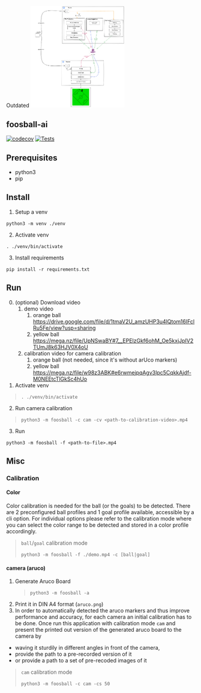 Outdated
<img src="./diagram-export-10_9_2022%2C%205_07_28%20PM.png" alt="Architecture sketch" width="250"/>


## foosball-ai  
[![codecov](https://codecov.io/gh/DarwinsBuddy/foosball-ai/branch/main/graph/badge.svg?token=ACYNOG1WFW)](https://codecov.io/gh/DarwinsBuddy/foosball-ai)
[![Tests](https://github.com/DarwinsBuddy/foosball-ai/actions/workflows/test.yml/badge.svg)](https://github.com/DarwinsBuddy/foosball-ai/actions/workflows/test.yml)

## Prerequisites  
* python3  
* pip
  
## Install  
  
1. Setup a venv  
```#!/bin/sh  
python3 -m venv ./venv  
```  
2. Activate venv  
```#!/bin/sh  
. ./venv/bin/activate  
```  
3. Install requirements  
```#!/bin/sh  
pip install -r requirements.txt  
```
## Run  
0. (optional) Download video
   1. demo video
      1. orange ball https://drive.google.com/file/d/1tmaV2U_amzUHP3u4lQtom16IFclRu5Fe/view?usp=sharing
      1. yellow ball https://mega.nz/file/UpNSwaBY#7__EPElzGkf6ohM_Oe5kxjJpIV2TUmJ8k63HJV0X4oU
   1. calibration video for camera calibration
      1. orange ball (not needed, since it's without arUco markers)
      2. yellow ball https://mega.nz/file/w98z3ABK#e6rwmejpqAgv3Ipc5CqkkAjdf-M0NEEtcTlGkSc4hUo
1. Activate venv  
> ```#!/bin/sh  
> . ./venv/bin/activate  
> ```
2. Run camera calibration
> ```#!/bin/sh  
> python3 -m foosball -c cam -cv <path-to-calibration-video>.mp4
> ```
3. Run
```#!/bin/sh  
python3 -m foosball -f <path-to-file>.mp4
```
## Misc
### Calibration
#### Color
Color calibration is needed for the ball (or the goals) to be detected.
There are 2 preconfigured ball profiles and 1 goal profile available, accessible
by a cli option. For individual options please refer to the calibration mode where you can select the color range to 
be detected and stored in a color profile accordingly.

> `ball`/`goal` calibration mode
> ```#!/bin/sh  
> python3 -m foosball -f ./demo.mp4 -c [ball|goal]
> ```

#### camera (aruco)
1. Generate Aruco Board
   > ```#!/bin/sh  
   > python3 -m foosball -a
   > ```
2. Print it in DIN A4 format (`aruco.png`)
3. In order to automatically detected the aruco markers and thus
improve performance and accuracy, for each camera an initial calibration has to be done.
Once run this application with calibration mode `cam` and present the printed out version of
the generated aruco board to the camera by
- waving it sturdily in different angles in front of the camera,
- provide the path to a pre-recorded version of it
- or provide a path to a set of pre-recoded images of it

>`cam` calibration mode
> ```#!/bin/sh  
> python3 -m foosball -c cam -cs 50
> ```